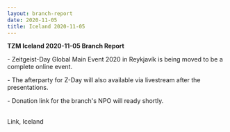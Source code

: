 ```yaml
---
layout: branch-report
date: 2020-11-05
title: Iceland 2020-11-05
---
```

**TZM Iceland 2020-11-05 Branch Report**

\- Zeitgeist-Day Global Main Event 2020 in Reykjavík is being moved to be a complete online event.

\- The afterparty for Z-Day will also available via livestream after the presentations.

\- Donation link for the branch's NPO will ready shortly.

\
Link, Iceland